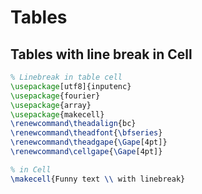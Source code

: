 # Tables

## Tables with line break in Cell

```latex
% Linebreak in table cell
\usepackage[utf8]{inputenc}
\usepackage{fourier}
\usepackage{array}
\usepackage{makecell}
\renewcommand\theadalign{bc}
\renewcommand\theadfont{\bfseries}
\renewcommand\theadgape{\Gape[4pt]}
\renewcommand\cellgape{\Gape[4pt]}
```

```latex
% in Cell
\makecell{Funny text \\ with linebreak}
```

